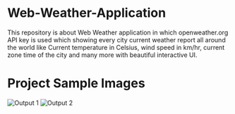 # Web-Weather-Application
This repository is about Web Weather application in which openweather.org API key is used which showing every city current weather report all around the world like Current temperature in Celsius, wind speed in km/hr, current zone time of the city and many more with beautiful interactive UI.  

# Project Sample Images
![Output 1](https://github.com/user-attachments/assets/7f0028eb-13b7-4228-b115-54d6a9352b7c)
![Output 2](https://github.com/user-attachments/assets/74b55e51-2034-4b13-9283-c6f55d5e99c8)
